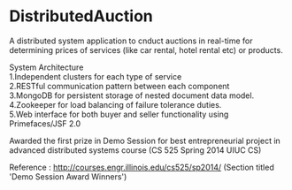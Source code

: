DistributedAuction
==================

A distributed system application to cnduct auctions in real-time for determining prices of services (like 
car rental, hotel rental etc) or products.

System Architecture <br/>
    1.Independent clusters for each type of service<br/>
    2.RESTful communication pattern between each component<br/>
    3.MongoDB for persistent storage of nested document data model.<br/>
    4.Zookeeper for load balancing of failure tolerance duties.<br/>
    5.Web interface for both buyer and seller functionality using Primefaces/JSF 2.0 

Awarded the first prize in Demo Session for best entrepreneurial project in advanced distributed systems course (CS 525 Spring 2014 UIUC CS)

Reference : http://courses.engr.illinois.edu/cs525/sp2014/ (Section titled 'Demo Session Award Winners')
